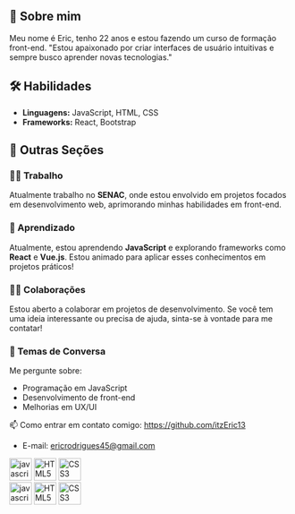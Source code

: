 
## 🚀 Sobre mim
Meu nome é Eric, tenho 22 anos e estou fazendo um curso de formação front-end.
"Estou apaixonado por criar interfaces de usuário intuitivas e sempre busco aprender novas tecnologias."



## 🛠 Habilidades
- **Linguagens:** JavaScript, HTML, CSS
- **Frameworks:** React, Bootstrap


## 🌟 Outras Seções

### 👩‍💻 Trabalho
Atualmente trabalho no **SENAC**, onde estou envolvido em projetos focados em desenvolvimento web, aprimorando minhas habilidades em front-end.

### 🧠 Aprendizado
Atualmente, estou aprendendo **JavaScript** e explorando frameworks como **React** e **Vue.js**. Estou animado para aplicar esses conhecimentos em projetos práticos!

### 👯‍♀️ Colaborações
Estou aberto a colaborar em projetos de desenvolvimento. Se você tem uma ideia interessante ou precisa de ajuda, sinta-se à vontade para me contatar!

### 💬 Temas de Conversa
Me pergunte sobre:
- Programação em JavaScript
- Desenvolvimento de front-end
- Melhorias em UX/UI

📫 Como entrar em contato comigo: https://github.com/itzEric13
- E-mail: ericrodrigues45@gmail.com

<div align="left">
  <img src="https://cdn.jsdelivr.net/gh/devicons/devicon/icons/javascript/javascript-original.svg" height="40" alt="javascript logo"  />
  <img src="https://cdn.jsdelivr.net/gh/devicons/devicon/icons/html5/html5-original.svg" height="40" alt="HTML5 logo" />
  <img src="https://cdn.jsdelivr.net/gh/devicons/devicon/icons/css3/css3-original.svg" height="40" alt="CSS3 logo" />
  <img width="12" />
</div>



<div align="left">
  <img src="https://cdn.jsdelivr.net/gh/devicons/devicon/icons/javascript/javascript-original.svg" height="40" alt="javascript logo"  />
  <img src="https://cdn.jsdelivr.net/gh/devicons/devicon/icons/html5/html5-original.svg" height="40" alt="HTML5 logo" />
  <img src="https://cdn.jsdelivr.net/gh/devicons/devicon/icons/css3/css3-original.svg" height="40" alt="CSS3 logo" />
  <img width="12" />
</div>

